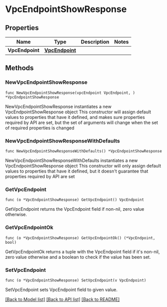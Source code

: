 # VpcEndpointShowResponse

## Properties

Name | Type | Description | Notes
------------ | ------------- | ------------- | -------------
**VpcEndpoint** | [**VpcEndpoint**](VpcEndpoint.md) |  | 

## Methods

### NewVpcEndpointShowResponse

`func NewVpcEndpointShowResponse(vpcEndpoint VpcEndpoint, ) *VpcEndpointShowResponse`

NewVpcEndpointShowResponse instantiates a new VpcEndpointShowResponse object
This constructor will assign default values to properties that have it defined,
and makes sure properties required by API are set, but the set of arguments
will change when the set of required properties is changed

### NewVpcEndpointShowResponseWithDefaults

`func NewVpcEndpointShowResponseWithDefaults() *VpcEndpointShowResponse`

NewVpcEndpointShowResponseWithDefaults instantiates a new VpcEndpointShowResponse object
This constructor will only assign default values to properties that have it defined,
but it doesn't guarantee that properties required by API are set

### GetVpcEndpoint

`func (o *VpcEndpointShowResponse) GetVpcEndpoint() VpcEndpoint`

GetVpcEndpoint returns the VpcEndpoint field if non-nil, zero value otherwise.

### GetVpcEndpointOk

`func (o *VpcEndpointShowResponse) GetVpcEndpointOk() (*VpcEndpoint, bool)`

GetVpcEndpointOk returns a tuple with the VpcEndpoint field if it's non-nil, zero value otherwise
and a boolean to check if the value has been set.

### SetVpcEndpoint

`func (o *VpcEndpointShowResponse) SetVpcEndpoint(v VpcEndpoint)`

SetVpcEndpoint sets VpcEndpoint field to given value.



[[Back to Model list]](../README.md#documentation-for-models) [[Back to API list]](../README.md#documentation-for-api-endpoints) [[Back to README]](../README.md)


